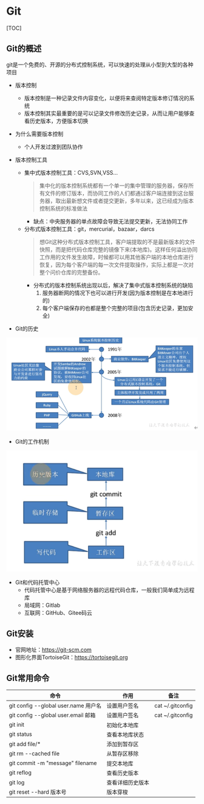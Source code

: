 # Git

[TOC]

## Git的概述

git是一个免费的、开源的分布式控制系统，可以快速的处理从小型到大型的各种项目

- 版本控制
  - 版本控制是一种记录文件内容变化，以便将来查阅特定版本修订情况的系统
  - 版本控制其实最重要的是可以记录文件修改历史记录，从而让用户能够查看历史版本，方便版本切换

- 为什么需要版本控制
  - 个人开发过渡到团队协作

- 版本控制工具
  - 集中式版本控制工具：CVS,SVN,VSS...
    > 集中化的版本控制系统都有一个单一的集中管理的服务器，保存所有文件的修订版本，而协同工作的人们都通过客户端连接到这台服务器，取出最新想文件或者提交更新，多年以来，这已经成为版本控制系统的标准做法
    - 缺点：中央服务器的单点故障会导致无法提交更新，无法协同工作
  - 分布式版本控制工具：git，mercurial，bazaar，darcs
    > 想Git这种分布式版本控制工具，客户端提取的不是最新版本的文件快照，而是把代码仓库完整的镜像下来(本地库)。这样任何溢出协同工作用的文件发生故障，时候都可以用其他客户端的本地仓库进行恢复，因为每个客户端的每一次文件提取操作，实际上都是一次对整个问价仓库的完整备份。
    - 分布式的版本控制系统出现以后，解决了集中式版本控制系统的缺陷
      1. 服务器断网的情况下也可以进行开发(因为版本控制是在本地进行的)
      2. 每个客户端保存的也都是整个完整的项目(包含历史记录，更加安全)

- Git的历史

![](./img/1.png)

- Git的工作机制

![](./img/2.png)

- Git和代码托管中心
  - 代码托管中心是基于网络服务器的远程代码仓库，一般我们简单成为远程库
  - 局域网：Gitlab
  - 互联网：GitHub、Gitee码云


## Git安装

- 官网地址：https://git-scm.com
- 图形化界面TortoiseGit：https://tortoisegit.org

## Git常用命令

|命令|作用|备注|
|---|---|---|
|git config --global user.name 用户名|设置用户签名|cat ~/.gitconfig|
|git config --global user.email 邮箱|设置用户签名|cat ~/.gitconfig|
|git init|初始化本地库||
|git status|查看本地库状态||
|git add file/*|添加到暂存区||
|git rm --cached file|从暂存区移除||
|git commit -m "message" filename|提交本地库||
|git reflog|查看历史版本||
|git log|查看详细历史版本||
|git reset --hard 版本号|版本穿梭||
